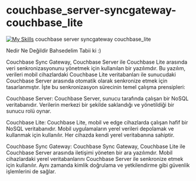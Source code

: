 # couchbase_server-syncgateway-couchbase_lite
[![My Skills](https://skills.thijs.gg/icons?i=aws,java,hibernate,idea,spring&theme=light)](https://skills.thijs.gg)
couchbase server syncgateway couchbase_lite

Nedir Ne Değildir Bahsedelim Tabii ki :)


Couchbase Sync Gateway, Couchbase Server ile Couchbase Lite arasında veri senkronizasyonunu yönetmek için kullanılan bir yazılımdır.
Bu yazılım, verileri mobil cihazlardaki Couchbase Lite veritabanları ile sunucudaki Couchbase Server arasında otomatik olarak senkronize etmek için tasarlanmıştır.
İşte bu senkronizasyon sürecinin temel çalışma prensipleri:


Couchbase Server: Couchbase Server, sunucu tarafında çalışan bir NoSQL veritabanıdır. Verilerin merkezi bir şekilde saklandığı ve yönetildiği bir sunucu rolü oynar.

Couchbase Lite: Couchbase Lite, mobil ve edge cihazlarda çalışan hafif bir NoSQL veritabanıdır. Mobil uygulamaların yerel verileri depolamak ve kullanmak için kullanılır. Her cihazda kendi yerel veritabanına sahiptir.

Couchbase Sync Gateway: Couchbase Sync Gateway, Couchbase Lite ile Couchbase Server arasında iletişimi yöneten bir ara yazılımdır. Mobil cihazlardaki yerel veritabanlarını Couchbase Server ile senkronize etmek için kullanılır. Aynı zamanda kimlik doğrulama ve yetkilendirme gibi güvenlik işlemlerini de sağlar.
